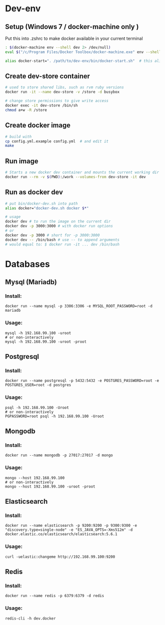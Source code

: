 
# Dev-env

## Setup (Windows 7 / docker-machine only )
Put this into .zshrc to make docker available in your current terminal

```bash
: $(docker-machine env --shell dev 2> /dev/null)
eval $("/c/Program Files/Docker Toolbox/docker-machine.exe" env --shell dev 2> /dev/null)

alias docker-start=". /path/to/dev-env/bin/docker-start.sh"  # this alias will start docker-machine
```

## Create dev-store container
```bash
# used to store shared libs, such as rvm ruby versions
docker run -it --name dev-store -v /store -d busybox

# change store permissions to give write access
docker exec -it dev-store /bin/sh
chmod a+w -R /store
```

## Create docker image
```bash
# build with
cp config.yml.example config.yml  # and edit it
make
```

## Run image
```bash
# Starts a new docker dev container and mounts the current working dir
docker run --rm -v $(PWD):/work --volumes-from dev-store -it dev
```

## Run as docker dev
```bash
# put bin/docker-dev.sh into path
alias docker="docker-dev.sh docker $*"

# usage
docker dev # to run the image on the current dir
docker dev -p 3000:3000 # with docker run options
# or
docker dev -p 3000 # short for -p 3000:3000
docker dev -- /bin/bash # use -- to append arguments
# would equal to: $ docker run -it ... dev /bin/bash
```

# Databases

## Mysql (Mariadb)
### Install:
```shell
docker run --name mysql -p 3306:3306 -e MYSQL_ROOT_PASSWORD=root -d mariadb
```

### Usage:

```shell
mysql -h 192.168.99.100 -uroot
# or non-interactively
mysql -h 192.168.99.100 -uroot -proot
```

## Postgresql
### Install:
```shell
docker run --name postgresql -p 5432:5432 -e POSTGRES_PASSWORD=root -e POSTGRES_USER=root -d postgres
```

### Usage:

```shell
psql -h 192.168.99.100 -Uroot
# or non-interactively
PGPASSWORD=root psql -h 192.168.99.100 -Uroot
```

## Mongodb
### Install:
```shell
docker run --name mongodb -p 27017:27017 -d mongo
```

### Usage:

```shell
mongo --host 192.168.99.100
# or non-interactively
mongo --host 192.168.99.100 -uroot -proot
```

## Elasticsearch
### Install:
```shell
docker run --name elasticsearch -p 9200:9200 -p 9300:9300 -e "discovery.type=single-node" -e "ES_JAVA_OPTS=-Xms512m" -d docker.elastic.co/elasticsearch/elasticsearch:5.6.1
```

### Usage:

```shell
curl -uelastic:changeme http://192.168.99.100:9200
```

## Redis
### Install:
```shell
docker run --name redis -p 6379:6379 -d redis
```

### Usage:
```shell
redis-cli -h dev.docker
```
